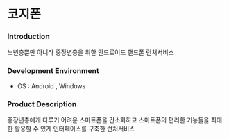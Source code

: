 # 코지폰
### Introduction
노년층뿐만 아니라 중장년층을 위한 안드로이드 핸드폰 런처서비스

### Development Environment
- OS : Android , Windows

### Product Description
중장년층에게 다루기 어려운 스마트폰을 간소화하고 스마트폰의 편리한 기능들을 최대한 활용할 수 있게 인터페이스를
구축한 런처서비스
